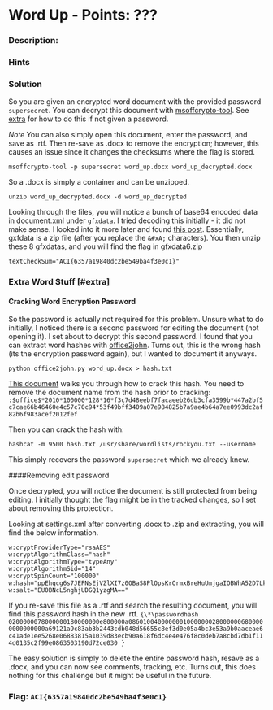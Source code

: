 # Word Up - Points: ???

### Description:

<missing since site is down>

### Hints

<missing since site is down>

### Solution

So you are given an encrypted word document with the provided password `supersecret`. You can decrypt this document with [msoffcrypto-tool](https://github.com/nolze/msoffcrypto-tool). See [extra](#extra) for how to do this if not given a password.

*Note* You can also simply open this document, enter the password, and save as .rtf. Then re-save as .docx to remove the encryption; however, this causes an issue since it changes the checksums where the flag is stored.

`msoffcrypto-tool -p supersecret word_up.docx word_up_decrypted.docx`

So a .docx is simply a container and can be unzipped.

`unzip word_up_decrypted.docx -d word_up_decrypted`

Looking through the files, you will notice a bunch of base64 encoded data in document.xml under `gfxdata`. I tried decoding this initially - it did not make sense. I looked into it more later and found [this post](https://social.msdn.microsoft.com/Forums/office/en-US/0fcedce7-0d2f-4e93-97e7-01c453d79e41/how-to-decode-gfxdata?forum=worddev). Essentially, gxfdata is a zip file (after you replace the `&#xA;` characters). You then unzip these 8 gfxdatas, and you will find the flag in gfxdata6.zip

`textCheckSum="ACI{6357a19840dc2be549ba4f3e0c1}" `


### Extra Word Stuff [#extra]

#### Cracking Word Encryption Password

So the password is actually not required for this problem. Unsure what to do initially, I noticed there is a second password for editing the document (not opening it). I set about to decrypt this second password. I found that you can extract word hashes with [office2john](https://raw.githubusercontent.com/magnumripper/JohnTheRipper/bleeding-jumbo/run/office2john.py). Turns out, this is the wrong hash (its the encryption password again), but I wanted to document it anyways.

`python office2john.py word_up.docx > hash.txt`

[This document](http://pentestcorner.com/cracking-microsoft-office-97-03-2007-2010-2013-password-hashes-with-hashcat/) walks you through how to crack this hash. You need to remove the document name from the hash prior to cracking:
`:$office$*2010*100000*128*16*f3c7d48eebf7facaeeb26db3cfa3599b*447a2bf5c7cae66b46460e4c57c70c94*53f49bff3409a07e984825b7a9ae4b64a7ee0993dc2af82b6f983acef2012fef`

Then you can crack the hash with:

`hashcat -m 9500 hash.txt /usr/share/wordlists/rockyou.txt --username`

This simply recovers the password `supersecret` which we already knew.

####Removing edit password

Once decrypted, you will notice the document is still protected from being editing. I initially thought the flag might be in the tracked changes, so I set about removing this protection.

Looking at settings.xml after converting .docx to .zip and extracting, you will find the below information.

```
w:cryptProviderType="rsaAES"
w:cryptAlgorithmClass="hash"
w:cryptAlgorithmType="typeAny"
w:cryptAlgorithmSid="14"
w:cryptSpinCount="100000" w:hash="ppEhqcg6s7JEPNsEjVZlXI7z0OBaS8PlOpsKrOrmxBreHuUmjgaIOBWhA52D7LkKYY9txOTkdvjA3reoy9fbHw==" w:salt="EU0BNcL5nghjUDGQ1yzgMA=="
```

If you re-save this file as a .rtf and search the resulting document, you will find this password hash in the new .rtf.
`{\*\passwordhash 0200000078000000180000000e800000a08601004000000010000000280000006800000000000000a69121a9c83ab3b2443cdb048d56655c8ef3d0e05a4bc3e53a9b0aaceae6c41ade1ee5268e06883815a1039d83ecb90a618f6dc4e4e476f8c0deb7a8cbd7db1f114d0135c2f99e0863503190d72ce030
}`

The easy solution is simply to delete the entire password hash, resave as a .docx, and you can now see comments, tracking, etc. Turns out, this does nothing for this challenge but it might be useful in the future.

### Flag: `ACI{6357a19840dc2be549ba4f3e0c1}`
